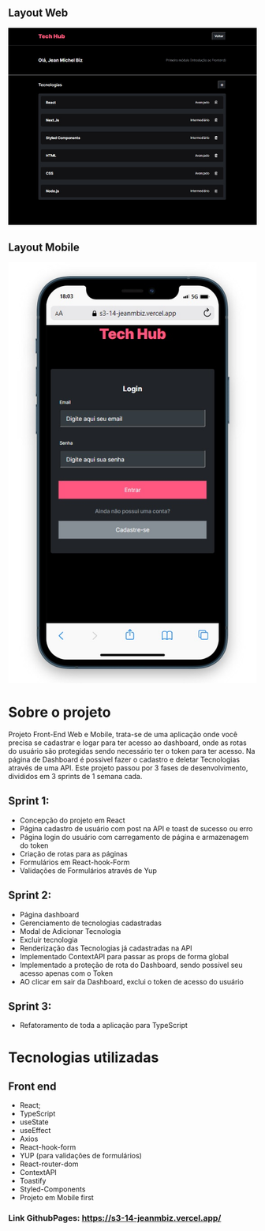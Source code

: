 ## Layout Web
![Web 1](/src/assets/tech-hub-web.jpg)

## Layout Mobile

![Mobile 1](/src/assets/tech-hub-mobile.jpg) 

# Sobre o projeto

Projeto Front-End Web e Mobile, trata-se de uma aplicação onde você precisa se cadastrar e logar para ter acesso ao dashboard, onde as rotas do usuário são protegidas sendo necessário ter o token para ter acesso. Na página de Dashboard é possivel fazer o cadastro e deletar Tecnologias através de uma API. Este projeto passou por 3 fases de desenvolvimento, divididos em 3 sprints de 1 semana cada.

## Sprint 1:
- Concepção do projeto em React
- Página cadastro de usuário com post na API e toast de sucesso ou erro
- Página login do usuário com carregamento de página e armazenagem do token 
- Criação de rotas para as páginas
- Formulários em React-hook-Form
- Validações de Formulários através de Yup

## Sprint 2:
- Página dashboard
- Gerenciamento de tecnologias cadastradas
- Modal de Adicionar Tecnologia
- Excluir tecnologia
- Renderização das Tecnologias já cadastradas na API
- Implementado ContextAPI para passar as props de forma global
- Implementado a proteção de rota do Dashboard, sendo possível seu acesso apenas com o Token
- AO clicar em sair da Dashboard, exclui o token de acesso do usuário

## Sprint 3:
- Refatoramento de toda a aplicação para TypeScript

# Tecnologias utilizadas

## Front end

- React;
- TypeScript
- useState
- useEffect
- Axios
- React-hook-form
- YUP (para validações de formulários)
- React-router-dom
- ContextAPI
- Toastify
- Styled-Components
- Projeto em Mobile first

### Link GithubPages: https://s3-14-jeanmbiz.vercel.app/

